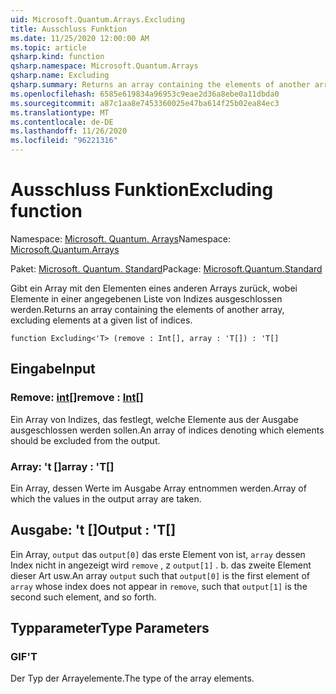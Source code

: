 ```yaml
---
uid: Microsoft.Quantum.Arrays.Excluding
title: Ausschluss Funktion
ms.date: 11/25/2020 12:00:00 AM
ms.topic: article
qsharp.kind: function
qsharp.namespace: Microsoft.Quantum.Arrays
qsharp.name: Excluding
qsharp.summary: Returns an array containing the elements of another array, excluding elements at a given list of indices.
ms.openlocfilehash: 6585e619834a96953c9eae2d36a8ebe0a11dbda0
ms.sourcegitcommit: a87c1aa8e7453360025e47ba614f25b02ea84ec3
ms.translationtype: MT
ms.contentlocale: de-DE
ms.lasthandoff: 11/26/2020
ms.locfileid: "96221316"
---
```

# <a name="excluding-function"></a><span data-ttu-id="84e2b-102">Ausschluss Funktion</span><span class="sxs-lookup"><span data-stu-id="84e2b-102">Excluding function</span></span>

<span data-ttu-id="84e2b-103">Namespace: [Microsoft. Quantum. Arrays](xref:Microsoft.Quantum.Arrays)</span><span class="sxs-lookup"><span data-stu-id="84e2b-103">Namespace: [Microsoft.Quantum.Arrays](xref:Microsoft.Quantum.Arrays)</span></span>

<span data-ttu-id="84e2b-104">Paket: [Microsoft. Quantum. Standard](https://nuget.org/packages/Microsoft.Quantum.Standard)</span><span class="sxs-lookup"><span data-stu-id="84e2b-104">Package: [Microsoft.Quantum.Standard](https://nuget.org/packages/Microsoft.Quantum.Standard)</span></span>


<span data-ttu-id="84e2b-105">Gibt ein Array mit den Elementen eines anderen Arrays zurück, wobei Elemente in einer angegebenen Liste von Indizes ausgeschlossen werden.</span><span class="sxs-lookup"><span data-stu-id="84e2b-105">Returns an array containing the elements of another array, excluding elements at a given list of indices.</span></span>

```qsharp
function Excluding<'T> (remove : Int[], array : 'T[]) : 'T[]
```


## <a name="input"></a><span data-ttu-id="84e2b-106">Eingabe</span><span class="sxs-lookup"><span data-stu-id="84e2b-106">Input</span></span>

### <a name="remove--int"></a><span data-ttu-id="84e2b-107">Remove: [int](xref:microsoft.quantum.lang-ref.int)[]</span><span class="sxs-lookup"><span data-stu-id="84e2b-107">remove : [Int](xref:microsoft.quantum.lang-ref.int)[]</span></span>

<span data-ttu-id="84e2b-108">Ein Array von Indizes, das festlegt, welche Elemente aus der Ausgabe ausgeschlossen werden sollen.</span><span class="sxs-lookup"><span data-stu-id="84e2b-108">An array of indices denoting which elements should be excluded from the output.</span></span>


### <a name="array--t"></a><span data-ttu-id="84e2b-109">Array: 't []</span><span class="sxs-lookup"><span data-stu-id="84e2b-109">array : 'T[]</span></span>

<span data-ttu-id="84e2b-110">Ein Array, dessen Werte im Ausgabe Array entnommen werden.</span><span class="sxs-lookup"><span data-stu-id="84e2b-110">Array of which the values in the output array are taken.</span></span>



## <a name="output--t"></a><span data-ttu-id="84e2b-111">Ausgabe: 't []</span><span class="sxs-lookup"><span data-stu-id="84e2b-111">Output : 'T[]</span></span>

<span data-ttu-id="84e2b-112">Ein Array, `output` das `output[0]` das erste Element von ist, `array` dessen Index nicht in angezeigt wird `remove` , z `output[1]` . b. das zweite Element dieser Art usw.</span><span class="sxs-lookup"><span data-stu-id="84e2b-112">An array `output` such that `output[0]` is the first element of `array` whose index does not appear in `remove`, such that `output[1]` is the second such element, and so forth.</span></span>

## <a name="type-parameters"></a><span data-ttu-id="84e2b-113">Typparameter</span><span class="sxs-lookup"><span data-stu-id="84e2b-113">Type Parameters</span></span>

### <a name="t"></a><span data-ttu-id="84e2b-114">GIF</span><span class="sxs-lookup"><span data-stu-id="84e2b-114">'T</span></span>

<span data-ttu-id="84e2b-115">Der Typ der Arrayelemente.</span><span class="sxs-lookup"><span data-stu-id="84e2b-115">The type of the array elements.</span></span>